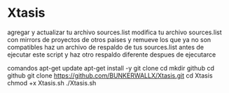 # Xtasis
agregar y actualizar tu archivo sources.list
modifica tu archivo sources.list con mirrors de proyectos de otros paises
y remueve los que ya no son compatibles 
haz un archivo de respaldo de tus sources.list antes de ejecutar este script
y haz otro respaldo diferente despues de ejecutarce 

comandos 
apt-get update 
apt-get install -y git clone
cd
mkdir github
cd github
git clone https://github.com/BUNKERWALLX/Xtasis.git
cd Xtasis
chmod +x Xtasis.sh
./Xtasis.sh

